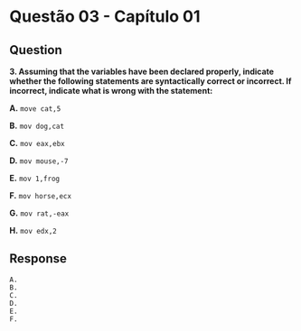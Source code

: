 # Questão 03 - Capítulo 01

## Question

**<p>3. Assuming that the variables have been declared properly, indicate whether the following statements are syntactically correct or incorrect. If incorrect, indicate what is wrong with the statement:</p>**
**<p>A.** ``move cat,5``</p>
**<p>B.** ``mov dog,cat``</p>
**<p>C.** ``mov eax,ebx``</p>
**<p>D.** ``mov mouse,-7``</p>
**<p>E.** ``mov 1,frog``</p>
**<p>F.** ``mov horse,ecx``</p>
**<p>G.** ``mov rat,-eax``</p>
**<p>H.** ``mov edx,2``</p>

## Response

```
A.
B.
C.
D.
E.
F.
```
